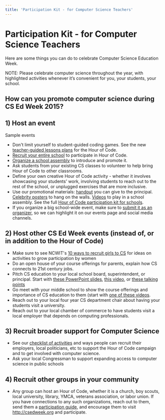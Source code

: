 ```yaml
---
title: 'Participation Kit - for Computer Science Teachers' 
---
```

# Participation Kit - for Computer Science Teachers

Here are some things you can do to celebrate Computer Science Education Week.

NOTE: Please celebrate computer science throughout the year, with highlighted activities whenever it’s convenient for you, your students, your school.

## How can you promote computer science during CS Ed Week 2015?

## 1) Host an event
Sample events

- Don't limit yourself to student-guided coding games. See the new [teacher-guided lessons plans](http://code.org/educate/teacher-led) for the Hour of Code.
- [Recruit your entire school](http://hourofcode.org) to participate in Hour of Code. 
- [Organize a school assembly](https://hourofcode.com/us/how-to/events) to introduce and promote it.
- Ask students from your existing CS classes to volunteer to help bring Hour of Code to other classrooms.
- Define your own creative Hour of Code activity - whether it involves showcasing your students' work, involving students to reach out to the rest of the school, or unplugged exercises that are more inclusive.
- Use our promotional materials: [handout](https://hourofcode.com/us/promote/resources) you can give to the principal. [Celebrity posters](https://hourofcode.com/us/promote/resources#posters) to hang on the walls. [Videos](https://code.org/educate/inspire) to play in a school assembly. See the full [Hour of Code participation kit for schools](https://hourofcode.com/us/how-to/events).
- If you organize a big school-wide event, make sure to [submit it as an organizer](http://hourofcode.com), so we can highlight it on our events page and social media channels.

## 2) Host other CS Ed Week events (instead of, or in addition to the Hour of Code)

- Make sure to see NCWIT's [10 ways to recruit girls to CS](https://www.ncwit.org/resources/top-10-ways-recruiting-high-school-women-your-computing-classes/top-10-ways-recruiting) for ideas on activities to grow participation by women
- Do an open house of your course offerings for parents, explain how CS connects to 21st century jobs.
- Pitch CS education to your local school board, superintendent, or principal. Start with [these PowerPoint slides](/files/CS-pitch-basic-stats.pptx), [this video](http://www.youtube.com/watch?v=MwLXrN0Yguk&feature=c4-overview-vl&list=PLzdnOPI1iJNe1WmdkMG-Ca8cLQpdEAL7Q), or [these talking points](http://www.ncwit.org/resources/moving-beyond-computer-literacy-why-schools-should-teach-computer-science)
- Go meet with your middle school to show the course offerings and importance of CS education to them (start with [one of these videos](https://code.org/educate/inspire).
- Reach out to your local four year CS department chair about having your students visit a university.
- Reach out to your local chamber of commerce to have students visit a local employer that depends on computing professionals.


## 3) Recruit broader support for Computer Science

- See our [checklist of activities](http://hourofcode.com/thanks) and ways people can recruit their employers, local politicians, etc to support the Hour of Code campaign and to get involved with computer science.
- Ask your local Congressman to support expanding access to computer science in public schools

## 4) Recruit other groups in your community

- Any group can host an Hour of Code, whether it is a church, boy scouts, local university, library, YMCA, veterans association, or labor union. If you have connections to any such organizations, reach out to them, send them a [participation guide](https://hourofcode.com/us/promote/resources), and encourage them to visit <http://csedweek.org> and participate.

